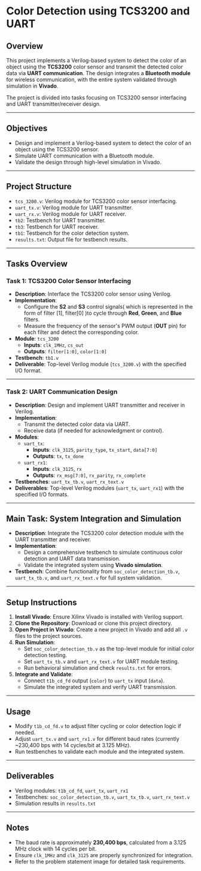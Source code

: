 # **Color Detection using TCS3200 and UART**

## **Overview**
This project implements a Verilog-based system to detect the color of an object using the **TCS3200** color sensor and transmit the detected color data via **UART communication**. The design integrates a **Bluetooth module** for wireless communication, with the entire system validated through simulation in **Vivado**.

The project is divided into tasks focusing on TCS3200 sensor interfacing and UART transmitter/receiver design.

---

## **Objectives**

- Design and implement a Verilog-based system to detect the color of an object using the TCS3200 sensor.
- Simulate UART communication with a Bluetooth module.
- Validate the design through high-level simulation in Vivado.

---

## **Project Structure**

- `tcs_3200.v`: Verilog module for TCS3200 color sensor interfacing.
- `uart_tx.v`: Verilog module for UART transmitter.
- `uart_rx.v`: Verilog module for UART receiver.
- `tb2`: Testbench for UART transmitter.
- `tb3`: Testbench for UART receiver.
- `tb1`: Testbench for the color detection system.
- `results.txt`: Output file for testbench results.

---

## **Tasks Overview**

### **Task 1: TCS3200 Color Sensor Interfacing**

- **Description**: Interface the TCS3200 color sensor using Verilog.
- **Implementation**:  
  - Configure the **S2** and **S3** control signals( which is represented  in the form of filter [1], filter[0] )to cycle through **Red**, **Green**, and **Blue** filters.
  - Measure the frequency of the sensor's PWM output (**OUT** pin) for each filter and detect the corresponding color.
- **Module**: `tcs_3200`  
  - **Inputs**: `clk_1MHz`, `cs_out`  
  - **Outputs**: `filter[1:0]`, `color[1:0]`
- **Testbench**: `tb1.v`
- **Deliverable**: Top-level Verilog module (`tcs_3200.v`) with the specified I/O format.

---

### **Task 2: UART Communication Design**

- **Description**: Design and implement UART transmitter and receiver in Verilog.
- **Implementation**:
  - Transmit the detected color data via UART.
  - Receive data (if needed for acknowledgment or control).
- **Modules**:
  - `uart_tx`:  
    - **Inputs**: `clk_3125`, `parity_type`, `tx_start`, `data[7:0]`  
    - **Outputs**: `tx`, `tx_done`
  - `uart_rx1`:  
    - **Inputs**: `clk_3125`, `rx`  
    - **Outputs**: `rx_msg[7:0]`, `rx_parity`, `rx_complete`
- **Testbenches**: `uart_tx_tb.v`, `uart_rx_text.v`
- **Deliverables**: Top-level Verilog modules (`uart_tx`, `uart_rx1`) with the specified I/O formats.

---

## **Main Task: System Integration and Simulation**

- **Description**: Integrate the TCS3200 color detection module with the UART transmitter and receiver.
- **Implementation**:
  - Design a comprehensive testbench to simulate continuous color detection and UART data transmission.
  - Validate the integrated system using **Vivado simulation**.
- **Testbench**: Combine functionality from `soc_color_detection_tb.v`, `uart_tx_tb.v`, and `uart_rx_text.v` for full system validation.

---

## **Setup Instructions**

1. **Install Vivado**: Ensure Xilinx Vivado is installed with Verilog support.
2. **Clone the Repository**: Download or clone this project directory.
3. **Open Project in Vivado**: Create a new project in Vivado and add all `.v` files to the project sources.
4. **Run Simulation**:
   - Set `soc_color_detection_tb.v` as the top-level module for initial color detection testing.
   - Set `uart_tx_tb.v` and `uart_rx_text.v` for UART module testing.
   - Run behavioral simulation and check `results.txt` for errors.
5. **Integrate and Validate**:
   - Connect `t1b_cd_fd` output (`color`) to `uart_tx` input (`data`).
   - Simulate the integrated system and verify UART transmission.

---

## **Usage**

- Modify `t1b_cd_fd.v` to adjust filter cycling or color detection logic if needed.
- Adjust `uart_tx.v` and `uart_rx1.v` for different baud rates (currently ~230,400 bps with 14 cycles/bit at 3.125 MHz).
- Run testbenches to validate each module and the integrated system.

---

## **Deliverables**

- Verilog modules: `t1b_cd_fd`, `uart_tx`, `uart_rx1`
- Testbenches: `soc_color_detection_tb.v`, `uart_tx_tb.v`, `uart_rx_text.v`
- Simulation results in `results.txt`

---

## **Notes**

- The baud rate is approximately **230,400 bps**, calculated from a 3.125 MHz clock with 14 cycles per bit.
- Ensure `clk_1MHz` and `clk_3125` are properly synchronized for integration.
- Refer to the problem statement image for detailed task requirements.
